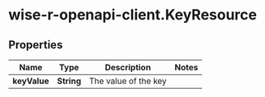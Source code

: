 # wise-r-openapi-client.KeyResource

## Properties
Name | Type | Description | Notes
------------ | ------------- | ------------- | -------------
**keyValue** | **String** | The value of the key | 


